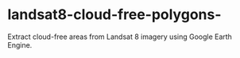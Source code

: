 # landsat8-cloud-free-polygons-
Extract cloud-free areas from Landsat 8 imagery using Google Earth Engine.
